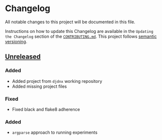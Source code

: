 # Changelog

All notable changes to this project will be documented in this file.

Instructions on how to update this Changelog are available in the `Updating the Changelog` section of the [`CONTRIBUTING.md`](./CHANGELOG.md).  This project follows [semantic versioning](https://semver.org/spec/v2.0.0.html).

## [Unreleased]

### Added 

- Added project from `djdnx` working repository
- Added missing project files

### Fixed

- Fixed black and flake8 adherence

### Added

- `argparse` approach to running experiments

[Unreleased]: https://github.com/nhsx/SynthVAE/tree/main
